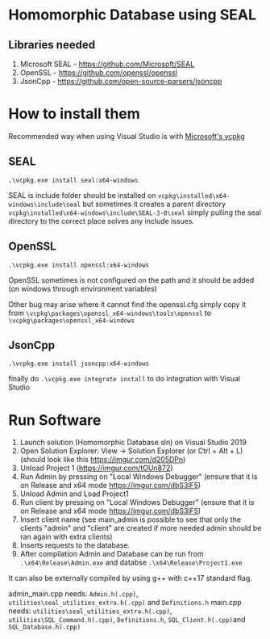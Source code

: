 # Homomorphic Database using SEAL

## Libraries needed

1. Microsoft SEAL   - https://github.com/Microsoft/SEAL
2. OpenSSL          - https://github.com/openssl/openssl
3. JsonCpp          - https://github.com/open-source-parsers/jsoncpp

How to install them
===================

Recommended way when using Visual Studio is with [Microsoft's vcpkg](https://github.com/Microsoft/vcpkg)

SEAL
----
`.\vcpkg.exe install seal:x64-windows`

SEAL is include folder should be installed on `vcpkg\installed\x64-windows\include\seal` 
but sometimes it creates a parent directory `vcpkg\installed\x64-windows\include\SEAL-3-0\seal`
simply pulling the seal directory to the correct place solves any include issues.

OpenSSL
-------
`.\vcpkg.exe install openssl:x64-windows`

OpenSSL sometimes is not configured on the path and it should be added (on windows through environment variables)

Other bug may arise where it cannot find the openssl.cfg
simply copy it from `\vcpkg\packages\openssl_x64-windows\tools\openssl` to `\vcpkg\packages\openssl_x64-windows`

JsonCpp
-------
`.\vcpkg.exe install jsoncpp:x64-windows`

finally do `.\vcpkg.exe integrate install` to do integration with Visual Studio

Run Software
============

1. Launch solution (Homomorphic Database.sln) on Visual Studio 2019
2. Open Solution Explorer: View -> Solution Explorer (or Ctrl + Alt + L) (should look like this https://imgur.com/d205DPn)
3. Unload Project 1 (https://imgur.com/tOUn872)
4. Run Admin by pressing on "Local Windows Debugger" (ensure that it is on Release and x64 mode https://imgur.com/dbS3lF5)
5. Unload Admin and Load Project1
6. Run client by  pressing on "Local Windows Debugger" (ensure that it is on Release and x64 mode https://imgur.com/dbS3lF5)
7. Insert client name (see main_admin is possible to see that only the clients "admin" and "client" are created if more needed admin should be ran again with extra clients)
8. Inserts requests to the database.
9. After compilation Admin and Database can be run from `.\x64\Release\Admin.exe` and databse `.\x64\Release\Project1.exe`

It can also be externally compiled by using g++ with c++17 standard flag.

admin_main.cpp needs: `Admin.h(.cpp)`, `utilities\seal_utilities_extra.h(.cpp)` and `Definitions.h`
main.cpp       needs: `utilities\seal_utilities_extra.h(.cpp)`, `utilities\SQL_Command.h(.cpp)`, `Definitions.h`, `SQL_Client.h(.cpp)`and `SQL_Database.h(.cpp)`

